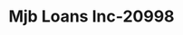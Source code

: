 ---
f_zip-code: 80234
f_state-code: CO
title: Mjb Loans Inc-20998
f_phone: 303-280-0612
f_city-only: Northglenn
f_address: 1004 West 104Th Avenue Northglenn
f_location-unique-id: '20998'
slug: mjb-loans-inc-20998
updated-on: '2024-05-30T13:46:58.046Z'
created-on: '2024-05-30T13:36:59.803Z'
published-on: '2024-05-30T13:54:32.469Z'
f_city-state: cms/city/northglenn-co.md
f_company: cms/company/mjb-loans-inc.md
f_state: cms/state/colorado.md
layout: '[payday-loan].html'
tags: payday-loan
---